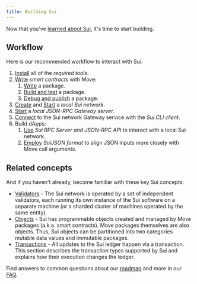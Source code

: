 ```yaml
---
title: Building Sui
---
```


Now that you've [learned about Sui](../learn/index.md), it's time to start building.

## Workflow

Here is our recommended workflow to interact with Sui:

1. [Install](../build/install.md) all of the *required tools*.
1. [Write](../build/move/index.md) *smart contracts* with Move:
   1. [Write](../build/move/write-package.md) a package.
   1. [Build and test](../build/move/build-test.md) a package.
   1. [Debug and publish](../build/move/debug-publish.md) a package.
1. [Create](../build/cli-client.md#genesis) and [Start](../build/cli-client.md#starting-the-network) a *local Sui network*.
1. [Start](../build/json-rpc.md#start-local-rpc-server) a *local JSON-RPC Gateway server*.
1. [Connect](../build/cli-client.md#rpc-gateway) to the Sui network Gateway service with the *Sui CLI client*.
1. Build dApps:
   1. [Use](../build/json-rpc.md) *Sui RPC Server and JSON-RPC API* to interact with a local Sui network.
   1. [Employ](../build/sui-json.md) *SuiJSON format* to align JSON inputs more closely with Move call arguments.


## Related concepts

And if you haven't already, become familiar with these key Sui concepts:

* [Validators](../learn/architecture/validators.md) - The Sui network is operated by a set of independent validators, each running its own instance of the Sui software on a separate machine (or a sharded cluster of machines operated by the same entity).
* [Objects](../build/objects.md) - Sui has programmable objects created and managed by Move packages (a.k.a. smart contracts). Move packages themselves are also objects. Thus, Sui objects can be partitioned into two categories mutable data values and immutable packages.
* [Transactions](../build/transactions.md) - All updates to the Sui ledger happen via a transaction. This section describes the transaction types supported by Sui and explains how their execution changes the ledger.

Find answers to common questions about our [roadmap](https://github.com/MystenLabs/sui/blob/main/ROADMAP.md) and more in our [FAQ](../contribute/faq.md).
